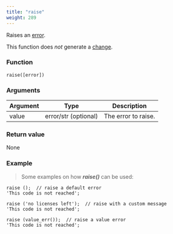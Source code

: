 ```yaml
---
title: "raise"
weight: 289
---
```


Raises an [error](../../data-types/error).

This function does *not* generate a [change](../../overview/changes).

### Function

`raise([error])`

### Arguments

Argument | Type | Description
-------- | ---- | -----------
value | error/str (optional) | The error to raise.

### Return value

None

### Example

> Some examples on how ***raise()*** can be used:

```thingsdb,should_err
raise ();  // raise a default error
'This code is not reached';
```

```thingsdb,should_err
raise ('no licenses left');  // raise with a custom message
'This code is not reached';
```

```thingsdb,should_err
raise (value_err());  // raise a value error
'This code is not reached';
```
